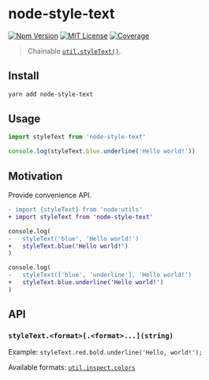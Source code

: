 # node-style-text

[![Npm Version][package_version_badge]][package_link]
[![MIT License][license_badge]][license_link]
[![Coverage][coverage_badge]][coverage_link]

[coverage_badge]: https://img.shields.io/codecov/c/github/fisker/node-style-text.svg?style=flat-square
[coverage_link]: https://app.codecov.io/gh/fisker/node-style-text
[license_badge]: https://img.shields.io/npm/l/node-style-text.svg?style=flat-square
[license_link]: https://github.com/fisker/node-style-text/blob/main/license
[package_version_badge]: https://img.shields.io/npm/v/node-style-text.svg?style=flat-square
[package_link]: https://www.npmjs.com/package/node-style-text

> Chainable [`util.styleText()`](https://nodejs.org/api/util.html#utilstyletextformat-text-options).

## Install

```bash
yarn add node-style-text
```

## Usage

```js
import styleText from 'node-style-text'

console.log(styleText.blue.underline('Hello world!'))
```

## Motivation

Provide convenience API.

```diff
- import {styleText} from 'node:utils'
+ import styleText from 'node-style-text'

console.log(
-   styleText('blue', 'Hello world!')
+   styleText.blue('Hello world!')
)

console.log(
-   styleText(['blue', 'underline'], 'Hello world!')
+   styleText.blue.underline('Hello world!')
)
```

## API

### `styleText.<format>[.<format>...](string)`

Example: `styleText.red.bold.underline('Hello, world!');`

Available formats: [`util.inspect.colors`](https://nodejs.org/api/util.html#customizing-utilinspect-colors)
